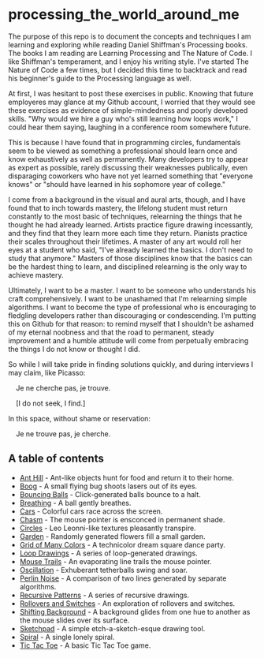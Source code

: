 # processing_the_world_around_me

The purpose of this repo is to document the concepts and techniques I am learning and exploring while reading Daniel Shiffman's Processing books. The books I am reading are Learning Processing and The Nature of Code. I like Shiffman's temperament, and I enjoy his writing style. I've started The Nature of Code a few times, but I decided this time to backtrack and read his beginner's guide to the Processing language as well.

At first, I was hesitant to post these exercises in public. Knowing that future employeres may glance at my Github account, I worried that they would see these exercises as evidence of simple-mindedness and poorly developed skills. "Why would we hire a guy who's still learning how loops work," I could hear them saying, laughing in a conference room somewhere future.

This is because I have found that in programming circles, fundamentals seem to be viewed as something a professional should learn once and know exhaustively as well as permanently. Many developers try to appear as expert as possible, rarely discussing their weaknesses publically, even disparaging coworkers who have not yet learned something that "everyone knows" or "should have learned in his sophomore year of college."

I come from a background in the visual and aural arts, though, and I have found that to inch towards mastery, the lifelong student must return constantly to the most basic of techniques, relearning the things that he thought he had already learned. Artists practice figure drawing incessantly, and they find that they learn more each time they return. Pianists practice their scales throughout their lifetimes. A master of any art would roll her eyes at a student who said, "I've already learned the basics. I don't need to study that anymore." Masters of those disciplines know that the basics can be the hardest thing to learn, and disciplined relearning is the only way to achieve mastery.

Ultimately, I want to be a master. I want to be someone who understands his craft comprehensively. I want to be unashamed that I'm relearning simple algorithms. I want to become the type of professional who is encouraging to fledgling developers rather than discouraging or condescending. I'm putting this on Github for that reason: to remind myself that I shouldn't be ashamed of my eternal noobness and that the road to permanent, steady improvement and a humble attitude will come from perpetually embracing the things I do not know or thought I did.

So while I will take pride in finding solutions quickly, and during interviews I may claim, like Picasso:

&nbsp;&nbsp;&nbsp;&nbsp;Je ne cherche pas, je trouve.  
  
&nbsp;&nbsp;&nbsp;&nbsp;[I do not seek, I find.]  

In this space, without shame or reservation:

&nbsp;&nbsp;&nbsp;&nbsp;Je ne trouve pas, je cherche.


## A table of contents

* [Ant Hill](projects/AntHill/AntHill.md) - Ant-like objects hunt for food and return it to their home.
* [Boog](projects/Boog/Boog.md) - A small flying bug shoots lasers out of its eyes.
* [Bouncing Balls](projects/Motion/BouncingBalls/BouncingBalls.md) - Click-generated balls bounce to a halt.
* [Breathing](projects/Motion/Breathing/Breathing.md) - A ball gently breathes.
* [Cars](projects/Motion/Cars/Cars.md) - Colorful cars race across the screen.
* [Chasm](projects/Shapes%20and%20Colors/ChasmAtTheMouse/ChasmAtTheMouse.md) - The mouse pointer is ensconced in permanent shade.
* [Circles](projects/Shapes%20and%20Colors/RandomCircles/RandomCircles.md) - Leo Leonni-like textures pleasantly transpire.
* [Garden](projects/garden/Garden.md) - Randomly generated flowers fill a small garden.
* [Grid of Many Colors](projects/Shapes%20and%20Colors/GridOfManyColors/GridOfManyColors.md) - A technicolor dream square dance party.
* [Loop Drawings](projects/Shapes%20and%20Colors/PicturesMadeFromLoops/PicturesMadeFromLoops.md) - A series of loop-generated drawings.
* [Mouse Trails](projects/Motion/MouseTrails/MouseTrails.md) - An evaporating line trails the mouse pointer.
* [Oscillation](projects/Motion/Oscillation/Oscillation.md) - Exhuberant tetherballs swing and soar.
* [Perlin Noise](projects/Motion/PerlinToRandomComparison/PerlinToRandomComparison.md) - A comparison of two lines generated by separate algorithms.
* [Recursive Patterns](projects/Shapes%20and%20Colors/RecursivePatterns/RecursivePatterns.md) - A series of recursive drawings.
* [Rollovers and Switches](projects/Shapes%20and%20Colors/Rollovers%20and%20Switches/Rollover.md) - An exploration of rollovers and switches.
* [Shifting Background](projects/Shapes%20and%20Colors/ShiftingBackground/ShiftingBackground.md) - A background glides from one hue to another as the mouse slides over its surface.
* [Sketchpad](projects/SimpleContinuousSketchPad/SimplecontinuousSketchPad.md) - A simple etch-a-sketch-esque drawing tool.
* [Spiral](projects/Shapes%20and%20Colors/Spiraling/Spiraling.md) - A single lonely spiral.
* [Tic Tac Toe](projects/Games/TicTacToe/TicTacToe.md) - A basic Tic Tac Toe game.